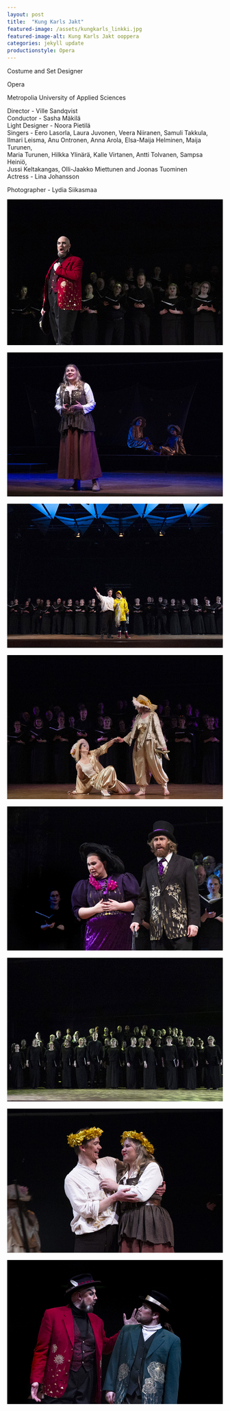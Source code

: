 ```yaml
---
layout: post
title:  "Kung Karls Jakt"
featured-image: /assets/kungkarls_linkki.jpg
featured-image-alt: Kung Karls Jakt ooppera
categories: jekyll update
productionstyle: Opera
---
```

Costume and Set Designer

Opera

Metropolia University of Applied Sciences

  Director - Ville Sandqvist    
  Conductor - Sasha Mäkilä  
  Light Designer - Noora Pietilä  
  Singers - Eero Lasorla, Laura Juvonen, Veera Niiranen, Samuli Takkula,  
  Ilmari Leisma, Anu Ontronen, Anna Arola, Elsa-Maija Helminen, Maija Turunen,  
  Maria Turunen, Hilkka Ylinärä, Kalle Virtanen, Antti Tolvanen, Sampsa Heiniö,  
  Jussi Keltakangas, Olli-Jaakko Miettunen and Joonas Tuominen  
  Actress - Lina Johansson  

  Photographer - Lydia Siikasmaa


![alt text](/assets/projects/kung1.jpg)

![alt text](/assets/projects/kung2.jpg)

![alt text](/assets/projects/kung3.jpg)

![alt text](/assets/projects/kung4.jpg)

![alt text](/assets/projects/kung5.jpg)

![alt text](/assets/projects/kung6.jpg)

![alt text](/assets/projects/kung7.jpg)

![alt text](/assets/projects/kung8.jpg)